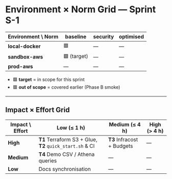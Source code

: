 <!-- markdownlint-disable MD013 -->
# Environment × Norm Grid — Sprint S-1

| Environment \ Norm | baseline | security | optimised |
|--------------------|----------|----------|-----------|
| **local-docker**   | 🟥 | — | — |
| **sandbox-aws**    | 🟩 (target) | — | — |
| **prod-aws**       | — | — | — |

- 🟩 **target** = in scope for this sprint  
- 🟥 **out of scope** = covered earlier (Phase B smoke)  

---

## Impact × Effort Grid

| Impact \ Effort | Low (≤ 1 h) | Medium (≤ 4 h) | High (> 4 h) |
|-----------------|------------|----------------|--------------|
| **High**        | **T1** Terraform S3 + Glue, **T2** `quick_start.sh` & CI | **T3** Infracost + Budgets | — |
| **Medium**      | **T4** Demo CSV / Athena queries | — | — |
| **Low**         | Docs synchronisation | — | — |
